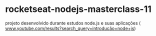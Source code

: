 # rocketseat-nodejs-masterclass-11
projeto desenvolvido durante estudos node.js e suas aplicações ( www.youtube.com/results?search_query=introdução+node+js)
